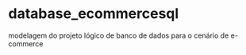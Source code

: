 # database_ecommercesql
modelagem do projeto lógico de banco de dados para o cenário de  e-commerce
